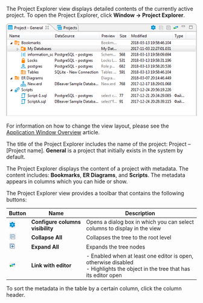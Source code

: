 The Project Explorer view displays detailed contents of the currently active project. To open the Project Explorer, click **Window -> Project Explorer**.

![](images/ug/Project_Explorer-view.png)

For information on how to change the view layout, please see the [Application Window Overview](Application-Window-Overview) article.

The title of the Project Explorer includes the name of the project: Project – [Project name]. **General** is a project that initially exists in the system by default.

The Project Explorer displays the content of a project with metadata. The content includes: **Bookmarks**, **ER Diagrams**, and **Scripts**. The metadata appears in columns which you can hide or show.

The Project Explorer view provides a toolbar that contains the following buttons:

Button|Name|Description
------|----|-----------
![](images/ug/Configure-columns-visibility-icon.png)|**Configure columns visibility**|Opens a dialog box in which you can select columns to display in the view
![](images/ug/Collapse-All-icon.png)|**Collapse All**|Collapses the tree to the root level
![](images/ug/Expand-All-icon.png)|**Expand All**| Expands the tree nodes
![](images/ug/Link-with-Editor-icon.png)|**Link with editor**|- Enabled when at least one editor is open, otherwise disabled<br/>- Highlights the object in the tree that has its editor open

To sort the metadata in the table by a certain column, click the column header.
